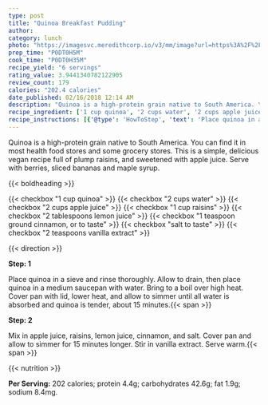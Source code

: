 ```yaml
---
type: post
title: "Quinoa Breakfast Pudding"
author: 
category: lunch
photo: "https://imagesvc.meredithcorp.io/v3/mm/image?url=https%3A%2F%2Fimages.media-allrecipes.com%2Fuserphotos%2F879485.jpg"
prep_time: "P0DT0H5M"
cook_time: "P0DT0H35M"
recipe_yield: "6 servings"
rating_value: 3.9441340782122905
review_count: 179
calories: "202.4 calories"
date_published: 02/16/2018 12:14 AM
description: "Quinoa is a high-protein grain native to South America. You can find it in most health food stores and some grocery stores. This is a simple, delicious vegan recipe full of plump raisins, and sweetened with apple juice. Serve with berries, sliced bananas and maple syrup."
recipe_ingredient: ['1 cup quinoa', '2 cups water', '2 cups apple juice', '1 cup raisins', '2 tablespoons lemon juice', '1 teaspoon ground cinnamon, or to taste', 'salt to taste', '2 teaspoons vanilla extract']
recipe_instructions: [{'@type': 'HowToStep', 'text': 'Place quinoa in a sieve and rinse thoroughly. Allow to drain, then place quinoa in a medium saucepan with water. Bring to a boil over high heat. Cover pan with lid, lower heat, and allow to simmer until all water is absorbed and quinoa is tender, about 15 minutes.\n'}, {'@type': 'HowToStep', 'text': 'Mix in apple juice, raisins, lemon juice, cinnamon, and salt. Cover pan and allow to simmer for 15 minutes longer. Stir in vanilla extract. Serve warm.\n'}]
---
```


Quinoa is a high-protein grain native to South America. You can find it in most health food stores and some grocery stores. This is a simple, delicious vegan recipe full of plump raisins, and sweetened with apple juice. Serve with berries, sliced bananas and maple syrup. 

{{< boldheading >}}

{{< checkbox "1 cup quinoa" >}}
{{< checkbox "2 cups water" >}}
{{< checkbox "2 cups apple juice" >}}
{{< checkbox "1 cup raisins" >}}
{{< checkbox "2 tablespoons lemon juice" >}}
{{< checkbox "1 teaspoon ground cinnamon, or to taste" >}}
{{< checkbox "salt to taste" >}}
{{< checkbox "2 teaspoons vanilla extract" >}}


{{< direction >}}

**Step: 1**

Place quinoa in a sieve and rinse thoroughly. Allow to drain, then place quinoa in a medium saucepan with water. Bring to a boil over high heat. Cover pan with lid, lower heat, and allow to simmer until all water is absorbed and quinoa is tender, about 15 minutes.{{< span >}}

**Step: 2**

Mix in apple juice, raisins, lemon juice, cinnamon, and salt. Cover pan and allow to simmer for 15 minutes longer. Stir in vanilla extract. Serve warm.{{< span >}}

{{< nutrition >}}

**Per Serving:** 202 calories; protein 4.4g; carbohydrates 42.6g; fat 1.9g; sodium 8.4mg.